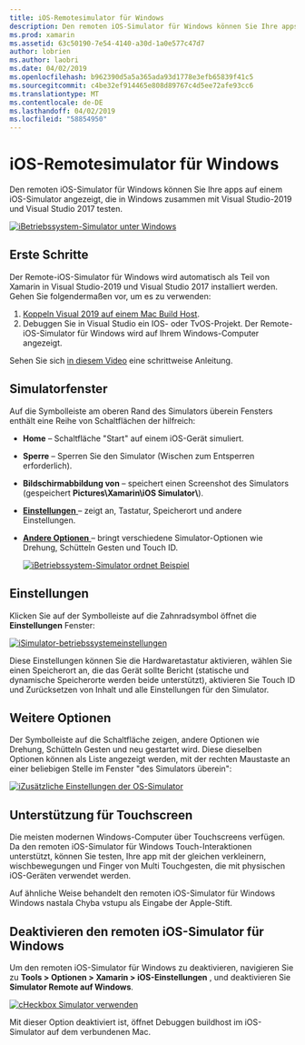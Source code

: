 ```yaml
---
title: iOS-Remotesimulator für Windows
description: Den remoten iOS-Simulator für Windows können Sie Ihre apps auf einem iOS-Simulator angezeigt, die in Windows zusammen mit Visual Studio-2019 testen.
ms.prod: xamarin
ms.assetid: 63c50190-7e54-4140-a30d-1a0e577c47d7
author: lobrien
ms.author: laobri
ms.date: 04/02/2019
ms.openlocfilehash: b962390d5a5a365ada93d1778e3efb65839f41c5
ms.sourcegitcommit: c4be32ef914465e808d89767c4d5ee72afe93cc6
ms.translationtype: MT
ms.contentlocale: de-DE
ms.lasthandoff: 04/02/2019
ms.locfileid: "58854950"
---
```

# <a name="remoted-ios-simulator-for-windows"></a>iOS-Remotesimulator für Windows

Den remoten iOS-Simulator für Windows können Sie Ihre apps auf einem iOS-Simulator angezeigt, die in Windows zusammen mit Visual Studio-2019 und Visual Studio 2017 testen.

[![iBetriebssystem-Simulator unter Windows](images/hero-sml.png "iOS-Simulator unter Windows")](images/hero.png#lightbox)

## <a name="getting-started"></a>Erste Schritte

Der Remote-iOS-Simulator für Windows wird automatisch als Teil von Xamarin in Visual Studio-2019 und Visual Studio 2017 installiert werden. Gehen Sie folgendermaßen vor, um es zu verwenden:

1. [Koppeln Visual 2019 auf einem Mac Build Host](~/ios/get-started/installation/windows/connecting-to-mac/index.md).
2. Debuggen Sie in Visual Studio ein IOS- oder TvOS-Projekt. Der Remote-iOS-Simulator für Windows wird auf Ihrem Windows-Computer angezeigt.

Sehen Sie sich [in diesem Video](deploy.md) eine schrittweise Anleitung.

## <a name="simulator-window"></a>Simulatorfenster

Auf die Symbolleiste am oberen Rand des Simulators überein Fensters enthält eine Reihe von Schaltflächen der hilfreich:

- **Home** – Schaltfläche "Start" auf einem iOS-Gerät simuliert.
- **Sperre** – Sperren Sie den Simulator (Wischen zum Entsperren erforderlich).
- **Bildschirmabbildung von** – speichert einen Screenshot des Simulators (gespeichert **Pictures\Xamarin\iOS Simulator\\**).
- [**Einstellungen** ](#settings) – zeigt an, Tastatur, Speicherort und andere Einstellungen.
- [**Andere Optionen** ](#other-options) – bringt verschiedene Simulator-Optionen wie Drehung, Schütteln Gesten und Touch ID.

    [![iBetriebssystem-Simulator ordnet Beispiel](images/maps-app-sml.png "iOS-Simulator zuordnet, Beispiel")](images/maps-app.png#lightbox)

## <a name="settings"></a>Einstellungen

Klicken Sie auf der Symbolleiste auf die Zahnradsymbol öffnet die **Einstellungen** Fenster:

[![iSimulator-betriebssystemeinstellungen](images/settings-sml.png "Einstellungen für iOS-Simulator")](images/settings.png#lightbox)

Diese Einstellungen können Sie die Hardwaretastatur aktivieren, wählen Sie einen Speicherort an, die das Gerät sollte Bericht (statische und dynamische Speicherorte werden beide unterstützt), aktivieren Sie Touch ID und Zurücksetzen von Inhalt und alle Einstellungen für den Simulator.

## <a name="other-options"></a>Weitere Optionen

Der Symbolleiste auf die Schaltfläche zeigen, andere Optionen wie Drehung, Schütteln Gesten und neu gestartet wird. Diese dieselben Optionen können als Liste angezeigt werden, mit der rechten Maustaste an einer beliebigen Stelle im Fenster "des Simulators überein":

[![iZusätzliche Einstellungen der OS-Simulator](images/more-sml.png "zusätzliche Einstellungen für iOS-Simulator")](images/more.png#lightbox)

## <a name="touchscreen-support"></a>Unterstützung für Touchscreen

Die meisten modernen Windows-Computer über Touchscreens verfügen. Da den remoten iOS-Simulator für Windows Touch-Interaktionen unterstützt, können Sie testen, Ihre app mit der gleichen verkleinern, wischbewegungen und Finger von Multi Touchgesten, die mit physischen iOS-Geräten verwendet werden.

Auf ähnliche Weise behandelt den remoten iOS-Simulator für Windows Windows nastala Chyba vstupu als Eingabe der Apple-Stift.

## <a name="disabling-the-remoted-ios-simulator-for-windows"></a>Deaktivieren den remoten iOS-Simulator für Windows

Um den remoten iOS-Simulator für Windows zu deaktivieren, navigieren Sie zu **Tools > Optionen > Xamarin > iOS-Einstellungen** , und deaktivieren Sie **Simulator Remote auf Windows**.

[![cHeckbox Simulator verwenden](images/options-sml.png "Kontrollkästchen, um den Simulator verwenden.")](images/options.png#lightbox)

Mit dieser Option deaktiviert ist, öffnet Debuggen buildhost im iOS-Simulator auf dem verbundenen Mac.

